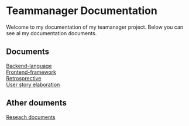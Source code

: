 # Teammanager Documentation
Welcome to my documentation of my teamanager project. Below you can see al my documentation documents.

## Documents
[Backend-language](https://github.com/Team-manager-website/Portfolio/blob/main/Documents/Backend-language.md)<br>
[Frontend-framework](https://github.com/Team-manager-website/Portfolio/blob/main/Documents/Frontend-framework.md)<br>
[Retrosprective](https://github.com/Team-manager-website/Portfolio/blob/main/Documents/Retrospective.md)<br>
[User story elaboration](https://github.com/Team-manager-website/Portfolio/blob/main/Documents/User%20story%20elaboration.docx)<br>

## Ather douments
[Reseach documents](https://github.com/Team-manager-website/Portfolio/tree/main/Documents/Research)<br>
